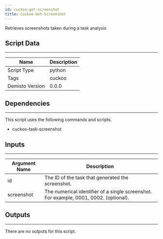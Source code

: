```yaml
---
id: cuckoo-get-screenshot
title: Cuckoo-Get-Screenshot
---
```


Retrieves screenshots taken during a task analysis

## Script Data
---

| **Name** | **Description** |
| --- | --- |
| Script Type | python |
| Tags | cuckoo |
| Demisto Version | 0.0.0 |

## Dependencies
---
This script uses the following commands and scripts.
* cuckoo-task-screenshot

## Inputs
---

| **Argument Name** | **Description** |
| --- | --- |
| id | The ID of the task that generated the screenshot. |
| screenshot | The numerical identifier of a single screenshot. For example, 0001, 0002. (optional). |

## Outputs
---
There are no outputs for this script.
